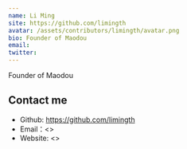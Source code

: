 ```yaml
---
name: Li Ming
site: https://github.com/limingth
avatar: /assets/contributors/limingth/avatar.png
bio: Founder of Maodou
email: 
twitter: 
---
```


Founder of Maodou

## Contact me

- Github: <https://github.com/limingth>
- Email：<>
- Website: <>
